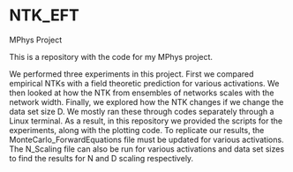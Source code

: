 # NTK_EFT
MPhys Project


This is a repository with the code for my MPhys project.

We performed three experiments in this project. First we compared empirical NTKs with a field theoretic prediction for various activations. We then looked at how the NTK from ensembles of networks scales with the network width. Finally, we explored how the NTK changes if we change the data set size D. We mostly ran these through codes separately through a Linux terminal. As a result, in this repository we provided the scripts for the experiments, along with the plotting code. To replicate our results, the MonteCarlo_ForwardEquations file must be updated for various activations. The N_Scaling file can also be run for various activations and data set sizes to find the results for N and D scaling respectively.
